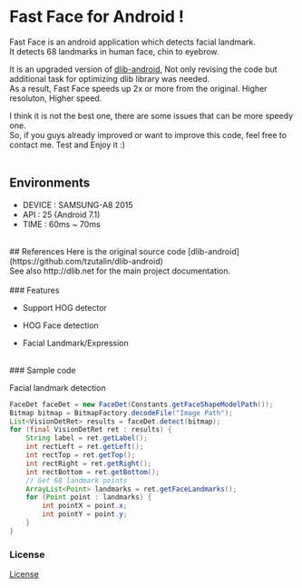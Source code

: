 # Fast Face for Android !

Fast Face is an android application which detects facial landmark. <br />
It detects 68 landmarks in human face, chin to eyebrow. <br />

It is an upgraded version of [dlib-android](https://github.com/tzutalin/dlib-android), Not only revising the code but additional task for optimizing dlib library was needed. <br />
As a result, Fast Face speeds up 2x or more from the original. Higher resoluton, Higher speed.<br />

I think it is not the best one, there are some issues that can be more speedy one. <br />
So, if you guys already improved or want to improve this code, feel free to contact me. Test and Enjoy it :) <br />
<br />

## Environments
* DEVICE : SAMSUNG-A8 2015
* API    : 25 (Android 7.1)
* TIME   : 60ms ~ 70ms

<br />
## References
Here is the original source code [dlib-android](https://github.com/tzutalin/dlib-android) <br />
See also http://dlib.net for the main project documentation. <br />

<br />
### Features

* Support HOG detector

* HOG Face detection

* Facial Landmark/Expression

<br />
### Sample code

Facial landmark detection
```java
FaceDet faceDet = new FaceDet(Constants.getFaceShapeModelPath());
Bitmap bitmap = BitmapFactory.decodeFile("Image Path");
List<VisionDetRet> results = faceDet.detect(bitmap);
for (final VisionDetRet ret : results) {
    String label = ret.getLabel();
    int rectLeft = ret.getLeft();
    int rectTop = ret.getTop();
    int rectRight = ret.getRight();
    int rectBottom = ret.getBottom();
    // Get 68 landmark points
    ArrayList<Point> landmarks = ret.getFaceLandmarks();
    for (Point point : landmarks) {
        int pointX = point.x;
        int pointY = point.y;
    }
}
```

### License
[License](LICENSE.md)

